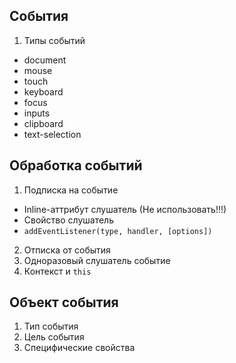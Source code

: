 ## События

1. Типы событий
  * document
  * mouse
  * touch
  * keyboard
  * focus
  * inputs
  * clipboard
  * text-selection

## Обработка событий

1. Подписка на событие
 * Inline-аттрибут слушатель (Не использовать!!!)
 * Свойство слушатель
 * `addEventListener(type, handler, [options])`
2. Отписка от события
3. Одноразовый слушатель событие
4. Контекст и `this`

## Объект события

1. Тип события
2. Цель события
3. Специфические свойства

